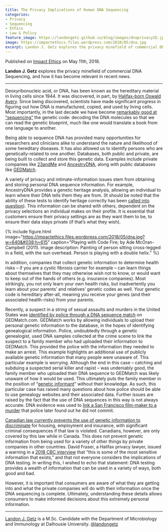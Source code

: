 ```yaml
---
title: The Privacy Implications of Human DNA Sequencing
categories:
- Privacy
- Sequencing
- Ethics
- Law & Policy
feature_image: https://landongetz.github.io/blog/images/dnaprivacyIE.jpg
image: https://impactethics.files.wordpress.com/2018/05/dna.jpg
excerpt: Landon J. Getz explores the privacy minefield of commercial DNA Sequencing, and how it has become relevant in recent news.
---
```

Published on <a href="www.impactethics.ca/" target="_blank">Impact Ethics</a> on May 11th, 2018.

<b>Landon J. Getz</b> explores the privacy minefield of commercial DNA Sequencing, and how it has become relevant in recent news.

<hr>

Deoxyribonucleic acid, or DNA, has been known as the hereditary material in living cells since 1944. It was discovered, in part, by <a href="https://www.britannica.com/biography/Oswald-Avery" target="_blank" rel="noopener">Halifax-born Oswald Avery</a>. Since being discovered, scientists have made significant progress in figuring out how DNA is manufactured, copied, and used by living cells. Most importantly, in the last decade we have become <a href="https://www.genome.gov/27541954/dna-sequencing-costs-data/" target="_blank" rel="noopener">remarkably good at “sequencing”</a> the genetic code: decoding the DNA molecules so that we can read the genetic blueprint, much like one would translate a book from one language to another.

Being able to sequence DNA has provided many opportunities for researchers and clinicians alike to understand the nature and likelihood of some hereditary diseases. It has also allowed us to identify persons who are genetically-related to one another. Databases, both public and private, are being built to collect and store this genetic data. Examples include private companies like <a href="https://www.23andme.com/" target="_blank" rel="noopener">23andMe</a> and <a href="https://www.ancestry.ca/" target="_blank" rel="noopener">AncestryDNA</a>, along with public databases like <a href="https://www.gedmatch.com/" target="_blank" rel="noopener">GEDMatch</a>.

A variety of privacy and intimate-information issues stem from obtaining and storing personal DNA sequence information. For example, AncestryDNA provides a genetic heritage analysis, allowing an individual to learn where their DNA tells them they are from. (It should be noted that the ability of these tests to identify heritage correctly has been <a href="https://gizmodo.com/how-dna-testing-botched-my-familys-heritage-and-probab-1820932637" target="_blank" rel="noopener">called into question</a>). This information can be shared with others, dependent on the privacy selections an individual makes on their profile. It is essential that customers ensure their privacy settings are as they want them to be, to ensure their data stays private (if that’s what they wish).

{% include figure.html image="https://impactethics.files.wordpress.com/2018/05/dna.jpg?w=640&#038;h=615" caption="Playing with Code Fire; by Ade McOran-Campbell (2011). Image description: Painting of person sitting cross-legged in a field, with the sun overhead. Person is playing with a double helix." %}

In addition, companies that collect genetic information to determine health risks – if you are a cystic fibrosis carrier for example – can learn things about themselves that they may otherwise wish not to know, or would want to keep out of the hands of others (e.g. insurance companies). Most strikingly, you not only learn your own health risks, but inadvertently you learn about your parents’ and relatives’ genetic codes as well. Your genetic code is hereditary after-all, meaning you receive your genes (and their associated health-risks) from your parents.

Recently, a suspect in a string of sexual assaults and murders in the United States was <a href="https://www.theatlantic.com/science/archive/2018/04/golden-state-killer-east-area-rapist-dna-genealogy/559070/" target="_blank" rel="noopener">identified by police through a DNA sequence match</a> on GEDMatch.com. GEDMatch works by allowing individuals to upload their personal genetic information to the database, in the hopes of identifying genealogical information. Police, undoubtedly through a genetic genealogist, used DNA samples collected at the crime scene to link the suspect to a family member who had uploaded their information to GEDMatch. This provided the police with the information they needed to make an arrest. This example highlights an additional use of publicly available genetic information that many people were unaware of. This particular example is worrying. Although the end in this case – catching and subduing a suspected serial killer and rapist – was undeniably good, the family member who uploaded their DNA sequence to GEDMatch was likely unaware of how it would be used. This ultimately puts the family member in the position of “<a href="http://www.washingtonpost.com/wp-dyn/content/article/2008/04/20/AR2008042002388.html" target="_blank" rel="noopener">genetic informant</a>” without their knowledge. As such, this particular case has raised many questions about how police should be able to use genealogy websites and their associated data. Further issues are raised by the fact that the use of DNA sequences in this way is not always accurate. DNA evidence was used to <a href="http://www.theadvocate.com/new_orleans/news/article_1b3a3f96-d574-59e0-9c6a-c3c7c0d2f166.html" target="_blank" rel="noopener">link a San Francisco film-maker to a murder</a> that police later found out he did not commit.

<a href="http://www.sciencemag.org/news/2017/03/canada-s-new-genetic-privacy-law-causing-huge-headaches-justin-trudeau" target="_blank" rel="noopener">Canadian law currently prevents the use of genetic information to discriminate</a> for housing, employment and insurance, with significant criminal consequences if that law is violated. Canadians, however, are only covered by this law while in Canada. This does not prevent genetic information from being used for a variety of other things by private companies in other countries. David Fraser, a Halifax privacy lawyer, issued a warning in a <a href="http://www.cbc.ca/news/canada/nova-scotia/dna-testing-privacy-terms-and-conditions-1.4508488" target="_blank" rel="noopener">2018 CBC interview</a> that “this is some of the most sensitive information that exists,” and that not everyone considers the implications of DNA testing. In writing this, I wished to echo that statement: DNA testing provides a wealth of information that can be used in a variety of ways, both good and bad.

However, it is important that consumers are aware of what they are getting into and what the private companies will do with their information once the DNA sequencing is complete. Ultimately, understanding these details allows consumers to make informed decisions about this extremely personal information.
<hr>
<a href="http://www.landongetz.com/" target="_blank" rel="noopener">Landon J. Getz</a> is a M.Sc. Candidate with the Department of Microbiology and Immunology at Dalhousie University. <a href="https://twitter.com/LandonGetz" target="_blank" rel="noopener">@landongetz</a>